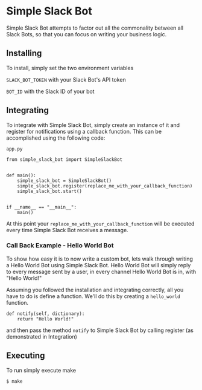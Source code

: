 # Simple Slack Bot

Simple Slack Bot attempts to factor out all the commonality between all Slack Bots, so that you can focus on writing your business logic.


## Installing
To install, simply set the two environment variables

`SLACK_BOT_TOKEN` with your Slack Bot's API token

`BOT_ID` with the Slack ID of your bot


## Integrating

To integrate with Simple Slack Bot, simply create an instance of it and register for notifications using a callback function. This can be accomplished using the following code:


`app.py`
```
from simple_slack_bot import SimpleSlackBot


def main():
    simple_slack_bot = SimpleSlackBot()
    simple_slack_bot.register(replace_me_with_your_callback_function)
    simple_slack_bot.start()


if __name__ == "__main__":
    main()
```

At this point your `replace_me_with_your_callback_function` will be executed every time Simple Slack Bot receives a message.


### Call Back Example - Hello World Bot

To show how easy it is to now write a custom bot, lets walk through writing a Hello World Bot using Simple Slack Bot. Hello World Bot will simply reply to every message sent by a user, in every channel Hello World Bot is in, with "Hello World!"

Assuming you followed the installation and integrating correctly, all you have to do is define a function. We'll do this by creating a `hello_world` function.

```
def notify(self, dictionary):
    return "Hello World!"
```

and then pass the method `notify` to Simple Slack Bot by calling register (as demonstrated in Integration)



## Executing

To run simply execute make

`$ make`
